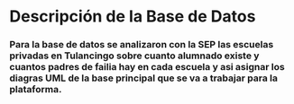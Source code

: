 # Descripción de la Base de Datos

### Para la base de datos se analizaron con la SEP las escuelas privadas en Tulancingo sobre cuanto alumnado existe y cuantos padres de failia hay en cada escuela y asi asignar los diagras UML de la base principal que se va a trabajar para la plataforma.
